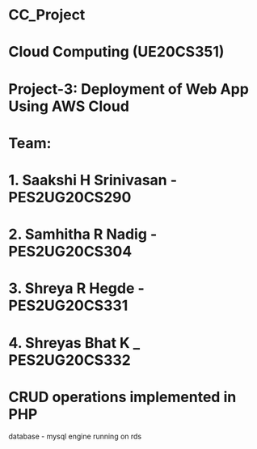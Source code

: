 # CC_Project
# Cloud Computing (UE20CS351)
# Project-3: Deployment of Web App Using AWS Cloud

# Team:
# 1. Saakshi H Srinivasan - PES2UG20CS290
# 2. Samhitha R Nadig - PES2UG20CS304
# 3. Shreya R Hegde - PES2UG20CS331
# 4. Shreyas Bhat K _ PES2UG20CS332

# CRUD operations implemented in PHP
database - mysql engine running on rds
